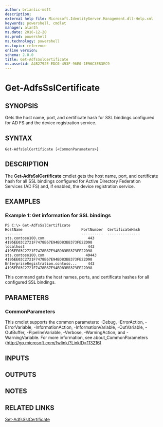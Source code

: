 ```yaml
---
author: brianlic-msft
description: 
external help file: Microsoft.IdentityServer.Management.dll-Help.xml
keywords: powershell, cmdlet
manager: alanth
ms.date: 2016-12-20
ms.prod: powershell
ms.technology: powershell
ms.topic: reference
online version: 
schema: 2.0.0
title: Get-AdfsSslCertificate
ms.assetid: A4B2792E-EDC0-493F-96E0-1E96C3E83EC9
---
```


# Get-AdfsSslCertificate

## SYNOPSIS
Gets the host name, port, and certificate hash for SSL bindings configured for AD FS and the device registration service.

## SYNTAX

```
Get-AdfsSslCertificate [<CommonParameters>]
```

## DESCRIPTION
The **Get-AdfsSslCertificate** cmdlet gets the host name, port, and certificate hash for all SSL bindings configured for Active Directory Federation Services (AD FS) and, if enabled, the device registration service.

## EXAMPLES

### Example 1: Get information for SSL bindings
```
PS C:\> Get-AdfsSslCertificate
HostName                           PortNumber  CertificateHash
--------                           ----------  ---------------
sts.contoso100.com                    443      4195EE03C2721F7478B67E94BD83BB373FE22D98
localhost                             443      4195EE03C2721F7478B67E94BD83BB373FE22D98
sts.contoso100.com                   49443     4195EE03C2721F7478B67E94BD83BB373FE22D98
EnterpriseRegistration.contoso...     443      4195EE03C2721F7478B67E94BD83BB373FE22D98
```

This command gets the host names, ports, and certificate hashes for all configured SSL bindings.

## PARAMETERS

### CommonParameters
This cmdlet supports the common parameters: -Debug, -ErrorAction, -ErrorVariable, -InformationAction, -InformationVariable, -OutVariable, -OutBuffer, -PipelineVariable, -Verbose, -WarningAction, and -WarningVariable. For more information, see about_CommonParameters (http://go.microsoft.com/fwlink/?LinkID=113216).

## INPUTS

## OUTPUTS

## NOTES

## RELATED LINKS

[Set-AdfsSslCertificate](./Set-AdfsSslCertificate.md)

